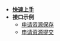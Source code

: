 - [**快速上手**](/README "快速上手")
- **接口示例**
  - [申请资源保存](/article/申请资源保存)
  - [申请资源提交](/article/申请资源提交)
